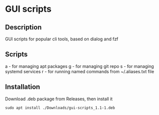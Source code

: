 # GUI scripts
## Description
GUI scripts for popular cli tools, based on dialog and fzf

## Scripts
a - for managing apt packages
g - for managing git repo
s - for managing systemd services
r - for running named commands from ~/.aliases.txt file

## Installation
Download .deb package from Releases, then install it
```
sudo apt install ./Downloads/gui-scripts_1.1-1.deb
```



